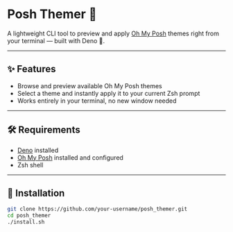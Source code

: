 # Posh Themer 🎨

A lightweight CLI tool to preview and apply [Oh My Posh](https://ohmyposh.dev) themes right from your terminal — built with Deno 🦕.

---

## ✨ Features

- Browse and preview available Oh My Posh themes
- Select a theme and instantly apply it to your current Zsh prompt
- Works entirely in your terminal, no new window needed

---

## 🛠 Requirements

- [Deno](https://deno.land/manual@v1.41.0/getting_started/installation) installed
- [Oh My Posh](https://ohmyposh.dev/docs/installation/linux) installed and configured
- Zsh shell

---

## 🚀 Installation

```bash
git clone https://github.com/your-username/posh_themer.git
cd posh_themer
./install.sh
